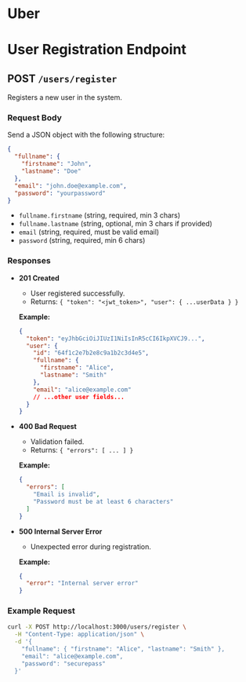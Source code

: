 # Uber

# User Registration Endpoint

## POST `/users/register`

Registers a new user in the system.

### Request Body

Send a JSON object with the following structure:

```json
{
  "fullname": {
    "firstname": "John",
    "lastname": "Doe"
  },
  "email": "john.doe@example.com",
  "password": "yourpassword"
}
```

- `fullname.firstname` (string, required, min 3 chars)
- `fullname.lastname` (string, optional, min 3 chars if provided)
- `email` (string, required, must be valid email)
- `password` (string, required, min 6 chars)

### Responses

- **201 Created**
  - User registered successfully.
  - Returns: `{ "token": "<jwt_token>", "user": { ...userData } }`

  **Example:**
  ```json
  {
    "token": "eyJhbGciOiJIUzI1NiIsInR5cCI6IkpXVCJ9...",
    "user": {
      "id": "64f1c2e7b2e8c9a1b2c3d4e5",
      "fullname": {
        "firstname": "Alice",
        "lastname": "Smith"
      },
      "email": "alice@example.com"
      // ...other user fields...
    }
  }
  ```

- **400 Bad Request**
  - Validation failed.
  - Returns: `{ "errors": [ ... ] }`

  **Example:**
  ```json
  {
    "errors": [
      "Email is invalid",
      "Password must be at least 6 characters"
    ]
  }
  ```

- **500 Internal Server Error**
  - Unexpected error during registration.

  **Example:**
  ```json
  {
    "error": "Internal server error"
  }
  ```

### Example Request

```bash
curl -X POST http://localhost:3000/users/register \
  -H "Content-Type: application/json" \
  -d '{
    "fullname": { "firstname": "Alice", "lastname": "Smith" },
    "email": "alice@example.com",
    "password": "securepass"
  }'
```
